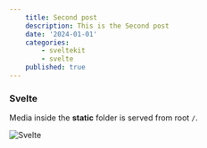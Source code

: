 ```yaml
---
    title: Second post
    description: This is the Second post
    date: '2024-01-01'
    categories:
        - sveltekit
        - svelte
    published: true
---
```


### Svelte

Media inside the **static** folder is served from root `/`.

![Svelte](/favicon.png)
